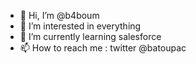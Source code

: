 - 👋 Hi, I’m @b4boum
- 👀 I’m interested in everything
- 🌱 I’m currently learning salesforce
- 📫 How to reach me : twitter @batoupac
